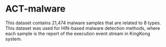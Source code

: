 # ACT-malware
This dataset contains 21,474 malware samples that are related to 8 types. This dataset was used for HIN-based malware detection methods, where each sample is the report of the execution event stream in KingKong system.

